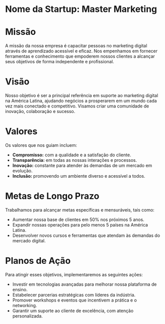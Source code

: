 <h1>Nome da Startup: Master Marketing</h1>

<h1>Missão</h1>
<p>A missão da nossa empresa é capacitar pessoas no marketing digital através de aprendizado acessível e eficaz. Nos empenhamos em fornecer ferramentas e conhecimento que empoderem nossos clientes a alcançar seus objetivos de forma independente e profissional.</p>

<h1>Visão</h1>
<p>Nosso objetivo é ser a principal referência em suporte ao marketing digital na América Latina, ajudando negócios a prosperarem em um mundo cada vez mais conectado e competitivo. Visamos criar uma comunidade de inovação, colaboração e sucesso.</p>

<h1>Valores</h1>
<p>Os valores que nos guiam incluem:</p>
<ul>
  <li><strong>Compromisso:</strong> com a qualidade e a satisfação do cliente.</li>
  <li><strong>Transparência:</strong> em todas as nossas interações e processos.</li>
  <li><strong>Inovação:</strong> constante para atender às demandas de um mercado em evolução.</li>
  <li><strong>Inclusão:</strong> promovendo um ambiente diverso e acessível a todos.</li>
</ul>

<h1>Metas de Longo Prazo</h1>
<p>Trabalhamos para alcançar metas específicas e mensuráveis, tais como:</p>
<ul>
  <li>Aumentar nossa base de clientes em 50% nos próximos 5 anos.</li>
  <li>Expandir nossas operações para pelo menos 5 países na América Latina.</li>
  <li>Desenvolver novos cursos e ferramentas que atendam às demandas do mercado digital.</li>
</ul>

<h1>Planos de Ação</h1>
<p>Para atingir esses objetivos, implementaremos as seguintes ações:</p>
<ul>
  <li>Investir em tecnologias avançadas para melhorar nossa plataforma de ensino.</li>
  <li>Estabelecer parcerias estratégicas com líderes da indústria.</li>
  <li>Promover workshops e eventos que incentivem a prática e o networking.</li>
  <li>Garantir um suporte ao cliente de excelência, com atenção personalizada.</li>
</ul>
